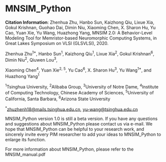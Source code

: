 # MNSIM_Python
**Citation Information**: Zhenhua Zhu, Hanbo Sun, Kaizhong Qiu, Lixue Xia, Gokul Krishnan, Guohao Dai, Dimin Niu, Xiaoming Chen, X. Sharon Hu, Yu Cao, Yuan Xie, Yu Wang, Huazhong Yang,  MNSIM 2.0: A Behavior-Level Modeling Tool for Memristor-based Neuromorphic Computing Systems, in Great Lakes Symposium on VLSI (GLSVLSI), 2020.

Zhenhua Zhu<sup>1*</sup>, Hanbo Sun<sup>1</sup>, Kaizhong Qiu<sup>1</sup>, Lixue Xia<sup>2</sup>, Gokul Krishnan<sup>6</sup>, Dimin Niu<sup>2</sup>, Qiuwen Lou<sup>3</sup>,

Xiaoming Chen<sup>4</sup>, Yuan Xie<sup>2, 5</sup>, Yu Cao<sup>6</sup>, X. Sharon Hu<sup>3</sup>, Yu Wang<sup>1*</sup>, and Huazhong Yang<sup>1</sup>

<sup>1</sup>Tsinghua University, <sup>2</sup>Alibaba Group, <sup>3</sup>University of Notre Dame, 
<sup>4</sup>Institute of Computing Technology, Chinese Academy of Sciences, 
<sup>5</sup>University of California, Santa Barbara,
<sup>6</sup>Arizona State University

<sup>*</sup>zhuzhenh18@mails.tsinghua.edu.cn, yu-wang@tsinghua.edu.cn

MNSIM_Python version 1.0 is still a beta version. If you have any questions and suggestions about MNSIM_Python please contact us via e-mail. We hope that MNSIM_Python can be helpful to your research work, and sincerely invite every PIM researcher to add your ideas to MNSIM_Python to enlarge its function.

For more information about MNSIM_Python, please refer to the MNSIM_manual.pdf

